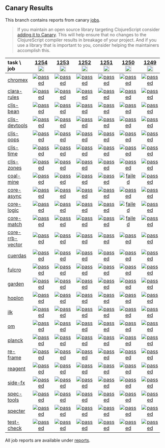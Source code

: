 ## Canary Results

This branch contains reports from canary [jobs](https://github.com/cljs-oss/canary/tree/jobs).

> If you maintain an open source library targeting ClojureScript consider [adding it to Canary](https://github.com/cljs-oss/canary/tree/master#how-to-participate). This will help ensure that no changes to the ClojureScript compiler results in breakage of your project. And if you use a library that is important to you, consider helping the maintainers accomplish this.

[//]: # (begin_overview_table)

| task \ job | <a href="reports/2020/01/14/job-001254-1.10.598-dcc8e61c" title="job #1254&#xA;&#xA;job&#xA;&#xA;requested by BinaryAge Bot (@babot) on 2020-01-14T11:01:57Z">1254<br/><img width=20 height=20 src="https://avatars0.githubusercontent.com/u/1476765?v=4&s=60"></a> | <a href="reports/2020/01/13/job-001253-1.10.598-dcc8e61c" title="job #1253&#xA;&#xA;job&#xA;&#xA;requested by BinaryAge Bot (@babot) on 2020-01-13T11:02:05Z">1253<br/><img width=20 height=20 src="https://avatars0.githubusercontent.com/u/1476765?v=4&s=60"></a> | <a href="reports/2020/01/12/job-001252-1.10.598-dcc8e61c" title="job #1252&#xA;&#xA;job&#xA;&#xA;requested by BinaryAge Bot (@babot) on 2020-01-12T11:02:04Z">1252<br/><img width=20 height=20 src="https://avatars0.githubusercontent.com/u/1476765?v=4&s=60"></a> | <a href="reports/2020/01/11/job-001251-1.10.598-dcc8e61c" title="job #1251&#xA;&#xA;job&#xA;&#xA;requested by BinaryAge Bot (@babot) on 2020-01-11T11:01:55Z">1251<br/><img width=20 height=20 src="https://avatars0.githubusercontent.com/u/1476765?v=4&s=60"></a> | <a href="reports/2020/01/10/job-001250-1.10.598-dcc8e61c" title="job #1250&#xA;&#xA;job&#xA;&#xA;requested by BinaryAge Bot (@babot) on 2020-01-10T11:01:59Z">1250<br/><img width=20 height=20 src="https://avatars0.githubusercontent.com/u/1476765?v=4&s=60"></a> | <a href="reports/2020/01/09/job-001249-1.10.597-23cedecb" title="job #1249&#xA;&#xA;job&#xA;&#xA;requested by BinaryAge Bot (@babot) on 2020-01-09T11:02:18Z">1249<br/><img width=20 height=20 src="https://avatars0.githubusercontent.com/u/1476765?v=4&s=60"></a> | <a href="reports/2020/01/08/job-001248-1.10.597-23cedecb" title="job #1248&#xA;&#xA;job&#xA;&#xA;requested by BinaryAge Bot (@babot) on 2020-01-08T11:02:01Z">1248<br/><img width=20 height=20 src="https://avatars0.githubusercontent.com/u/1476765?v=4&s=60"></a> | <a href="reports/2020/01/07/job-001247-1.10.597-23cedecb" title="job #1247&#xA;&#xA;job&#xA;&#xA;requested by BinaryAge Bot (@babot) on 2020-01-07T11:02:09Z">1247<br/><img width=20 height=20 src="https://avatars0.githubusercontent.com/u/1476765?v=4&s=60"></a> | <a href="reports/2020/01/06/job-001246-1.10.597-23cedecb" title="job #1246&#xA;&#xA;job&#xA;&#xA;requested by BinaryAge Bot (@babot) on 2020-01-06T11:02:07Z">1246<br/><img width=20 height=20 src="https://avatars0.githubusercontent.com/u/1476765?v=4&s=60"></a> | <a href="reports/2020/01/05/job-001245-1.10.597-23cedecb" title="job #1245&#xA;&#xA;job&#xA;&#xA;requested by BinaryAge Bot (@babot) on 2020-01-05T11:02:04Z">1245<br/><img width=20 height=20 src="https://avatars0.githubusercontent.com/u/1476765?v=4&s=60"></a> |
| :--- | :---: | :---: | :---: | :---: | :---: | :---: | :---: | :---: | :---: | :---: |
| [chromex](https://github.com/binaryage/chromex) | <a href="reports/2020/01/14/job-001254-1.10.598-dcc8e61c#-chromex"><img title="passed" src="http://box.binaryage.com/s-passed.svg"><a> | <a href="reports/2020/01/13/job-001253-1.10.598-dcc8e61c#-chromex"><img title="passed" src="http://box.binaryage.com/s-passed.svg"><a> | <a href="reports/2020/01/12/job-001252-1.10.598-dcc8e61c#-chromex"><img title="passed" src="http://box.binaryage.com/s-passed.svg"><a> | <a href="reports/2020/01/11/job-001251-1.10.598-dcc8e61c#-chromex"><img title="passed" src="http://box.binaryage.com/s-passed.svg"><a> | <a href="reports/2020/01/10/job-001250-1.10.598-dcc8e61c#-chromex"><img title="passed" src="http://box.binaryage.com/s-passed.svg"><a> | <a href="reports/2020/01/09/job-001249-1.10.597-23cedecb#-chromex"><img title="passed" src="http://box.binaryage.com/s-passed.svg"><a> | <a href="reports/2020/01/08/job-001248-1.10.597-23cedecb#-chromex"><img title="passed" src="http://box.binaryage.com/s-passed.svg"><a> | <a href="reports/2020/01/07/job-001247-1.10.597-23cedecb#-chromex"><img title="passed" src="http://box.binaryage.com/s-passed.svg"><a> | <a href="reports/2020/01/06/job-001246-1.10.597-23cedecb#-chromex"><img title="passed" src="http://box.binaryage.com/s-passed.svg"><a> | <a href="reports/2020/01/05/job-001245-1.10.597-23cedecb#-chromex"><img title="passed" src="http://box.binaryage.com/s-passed.svg"><a> |
| [clara-rules](https://github.com/cerner/clara-rules) | <a href="reports/2020/01/14/job-001254-1.10.598-dcc8e61c#-clara-rules"><img title="passed" src="http://box.binaryage.com/s-passed.svg"><a> | <a href="reports/2020/01/13/job-001253-1.10.598-dcc8e61c#-clara-rules"><img title="passed" src="http://box.binaryage.com/s-passed.svg"><a> | <a href="reports/2020/01/12/job-001252-1.10.598-dcc8e61c#-clara-rules"><img title="passed" src="http://box.binaryage.com/s-passed.svg"><a> | <a href="reports/2020/01/11/job-001251-1.10.598-dcc8e61c#-clara-rules"><img title="passed" src="http://box.binaryage.com/s-passed.svg"><a> | <a href="reports/2020/01/10/job-001250-1.10.598-dcc8e61c#-clara-rules"><img title="passed" src="http://box.binaryage.com/s-passed.svg"><a> | <a href="reports/2020/01/09/job-001249-1.10.597-23cedecb#-clara-rules"><img title="passed" src="http://box.binaryage.com/s-passed.svg"><a> | <a href="reports/2020/01/08/job-001248-1.10.597-23cedecb#-clara-rules"><img title="failed" src="http://box.binaryage.com/s-failed.svg"><a> | <a href="reports/2020/01/07/job-001247-1.10.597-23cedecb#-clara-rules"><img title="passed" src="http://box.binaryage.com/s-passed.svg"><a> | <a href="reports/2020/01/06/job-001246-1.10.597-23cedecb#-clara-rules"><img title="passed" src="http://box.binaryage.com/s-passed.svg"><a> | <a href="reports/2020/01/05/job-001245-1.10.597-23cedecb#-clara-rules"><img title="passed" src="http://box.binaryage.com/s-passed.svg"><a> |
| [cljs-bean](https://github.com/mfikes/cljs-bean) | <a href="reports/2020/01/14/job-001254-1.10.598-dcc8e61c#-cljs-bean"><img title="passed" src="http://box.binaryage.com/s-passed.svg"><a> | <a href="reports/2020/01/13/job-001253-1.10.598-dcc8e61c#-cljs-bean"><img title="passed" src="http://box.binaryage.com/s-passed.svg"><a> | <a href="reports/2020/01/12/job-001252-1.10.598-dcc8e61c#-cljs-bean"><img title="passed" src="http://box.binaryage.com/s-passed.svg"><a> | <a href="reports/2020/01/11/job-001251-1.10.598-dcc8e61c#-cljs-bean"><img title="passed" src="http://box.binaryage.com/s-passed.svg"><a> | <a href="reports/2020/01/10/job-001250-1.10.598-dcc8e61c#-cljs-bean"><img title="passed" src="http://box.binaryage.com/s-passed.svg"><a> | <a href="reports/2020/01/09/job-001249-1.10.597-23cedecb#-cljs-bean"><img title="passed" src="http://box.binaryage.com/s-passed.svg"><a> | <a href="reports/2020/01/08/job-001248-1.10.597-23cedecb#-cljs-bean"><img title="failed" src="http://box.binaryage.com/s-failed.svg"><a> | <a href="reports/2020/01/07/job-001247-1.10.597-23cedecb#-cljs-bean"><img title="passed" src="http://box.binaryage.com/s-passed.svg"><a> | <a href="reports/2020/01/06/job-001246-1.10.597-23cedecb#-cljs-bean"><img title="passed" src="http://box.binaryage.com/s-passed.svg"><a> | <a href="reports/2020/01/05/job-001245-1.10.597-23cedecb#-cljs-bean"><img title="passed" src="http://box.binaryage.com/s-passed.svg"><a> |
| [cljs-devtools](https://github.com/binaryage/cljs-devtools) | <a href="reports/2020/01/14/job-001254-1.10.598-dcc8e61c#-cljs-devtools"><img title="passed" src="http://box.binaryage.com/s-passed.svg"><a> | <a href="reports/2020/01/13/job-001253-1.10.598-dcc8e61c#-cljs-devtools"><img title="passed" src="http://box.binaryage.com/s-passed.svg"><a> | <a href="reports/2020/01/12/job-001252-1.10.598-dcc8e61c#-cljs-devtools"><img title="passed" src="http://box.binaryage.com/s-passed.svg"><a> | <a href="reports/2020/01/11/job-001251-1.10.598-dcc8e61c#-cljs-devtools"><img title="passed" src="http://box.binaryage.com/s-passed.svg"><a> | <a href="reports/2020/01/10/job-001250-1.10.598-dcc8e61c#-cljs-devtools"><img title="passed" src="http://box.binaryage.com/s-passed.svg"><a> | <a href="reports/2020/01/09/job-001249-1.10.597-23cedecb#-cljs-devtools"><img title="passed" src="http://box.binaryage.com/s-passed.svg"><a> | <a href="reports/2020/01/08/job-001248-1.10.597-23cedecb#-cljs-devtools"><img title="failed" src="http://box.binaryage.com/s-failed.svg"><a> | <a href="reports/2020/01/07/job-001247-1.10.597-23cedecb#-cljs-devtools"><img title="passed" src="http://box.binaryage.com/s-passed.svg"><a> | <a href="reports/2020/01/06/job-001246-1.10.597-23cedecb#-cljs-devtools"><img title="passed" src="http://box.binaryage.com/s-passed.svg"><a> | <a href="reports/2020/01/05/job-001245-1.10.597-23cedecb#-cljs-devtools"><img title="passed" src="http://box.binaryage.com/s-passed.svg"><a> |
| [cljs-oops](https://github.com/binaryage/cljs-oops) | <a href="reports/2020/01/14/job-001254-1.10.598-dcc8e61c#-cljs-oops"><img title="passed" src="http://box.binaryage.com/s-passed.svg"><a> | <a href="reports/2020/01/13/job-001253-1.10.598-dcc8e61c#-cljs-oops"><img title="passed" src="http://box.binaryage.com/s-passed.svg"><a> | <a href="reports/2020/01/12/job-001252-1.10.598-dcc8e61c#-cljs-oops"><img title="passed" src="http://box.binaryage.com/s-passed.svg"><a> | <a href="reports/2020/01/11/job-001251-1.10.598-dcc8e61c#-cljs-oops"><img title="passed" src="http://box.binaryage.com/s-passed.svg"><a> | <a href="reports/2020/01/10/job-001250-1.10.598-dcc8e61c#-cljs-oops"><img title="passed" src="http://box.binaryage.com/s-passed.svg"><a> | <a href="reports/2020/01/09/job-001249-1.10.597-23cedecb#-cljs-oops"><img title="passed" src="http://box.binaryage.com/s-passed.svg"><a> | <a href="reports/2020/01/08/job-001248-1.10.597-23cedecb#-cljs-oops"><img title="passed" src="http://box.binaryage.com/s-passed.svg"><a> | <a href="reports/2020/01/07/job-001247-1.10.597-23cedecb#-cljs-oops"><img title="passed" src="http://box.binaryage.com/s-passed.svg"><a> | <a href="reports/2020/01/06/job-001246-1.10.597-23cedecb#-cljs-oops"><img title="passed" src="http://box.binaryage.com/s-passed.svg"><a> | <a href="reports/2020/01/05/job-001245-1.10.597-23cedecb#-cljs-oops"><img title="passed" src="http://box.binaryage.com/s-passed.svg"><a> |
| [cljs-time](https://github.com/andrewmcveigh/cljs-time) | <a href="reports/2020/01/14/job-001254-1.10.598-dcc8e61c#-cljs-time"><img title="passed" src="http://box.binaryage.com/s-passed.svg"><a> | <a href="reports/2020/01/13/job-001253-1.10.598-dcc8e61c#-cljs-time"><img title="passed" src="http://box.binaryage.com/s-passed.svg"><a> | <a href="reports/2020/01/12/job-001252-1.10.598-dcc8e61c#-cljs-time"><img title="passed" src="http://box.binaryage.com/s-passed.svg"><a> | <a href="reports/2020/01/11/job-001251-1.10.598-dcc8e61c#-cljs-time"><img title="passed" src="http://box.binaryage.com/s-passed.svg"><a> | <a href="reports/2020/01/10/job-001250-1.10.598-dcc8e61c#-cljs-time"><img title="passed" src="http://box.binaryage.com/s-passed.svg"><a> | <a href="reports/2020/01/09/job-001249-1.10.597-23cedecb#-cljs-time"><img title="passed" src="http://box.binaryage.com/s-passed.svg"><a> | <a href="reports/2020/01/08/job-001248-1.10.597-23cedecb#-cljs-time"><img title="passed" src="http://box.binaryage.com/s-passed.svg"><a> | <a href="reports/2020/01/07/job-001247-1.10.597-23cedecb#-cljs-time"><img title="passed" src="http://box.binaryage.com/s-passed.svg"><a> | <a href="reports/2020/01/06/job-001246-1.10.597-23cedecb#-cljs-time"><img title="passed" src="http://box.binaryage.com/s-passed.svg"><a> | <a href="reports/2020/01/05/job-001245-1.10.597-23cedecb#-cljs-time"><img title="passed" src="http://box.binaryage.com/s-passed.svg"><a> |
| [cljs-zones](https://github.com/binaryage/cljs-zones) | <a href="reports/2020/01/14/job-001254-1.10.598-dcc8e61c#-cljs-zones"><img title="passed" src="http://box.binaryage.com/s-passed.svg"><a> | <a href="reports/2020/01/13/job-001253-1.10.598-dcc8e61c#-cljs-zones"><img title="passed" src="http://box.binaryage.com/s-passed.svg"><a> | <a href="reports/2020/01/12/job-001252-1.10.598-dcc8e61c#-cljs-zones"><img title="passed" src="http://box.binaryage.com/s-passed.svg"><a> | <a href="reports/2020/01/11/job-001251-1.10.598-dcc8e61c#-cljs-zones"><img title="passed" src="http://box.binaryage.com/s-passed.svg"><a> | <a href="reports/2020/01/10/job-001250-1.10.598-dcc8e61c#-cljs-zones"><img title="passed" src="http://box.binaryage.com/s-passed.svg"><a> | <a href="reports/2020/01/09/job-001249-1.10.597-23cedecb#-cljs-zones"><img title="passed" src="http://box.binaryage.com/s-passed.svg"><a> | <a href="reports/2020/01/08/job-001248-1.10.597-23cedecb#-cljs-zones"><img title="failed" src="http://box.binaryage.com/s-failed.svg"><a> | <a href="reports/2020/01/07/job-001247-1.10.597-23cedecb#-cljs-zones"><img title="passed" src="http://box.binaryage.com/s-passed.svg"><a> | <a href="reports/2020/01/06/job-001246-1.10.597-23cedecb#-cljs-zones"><img title="passed" src="http://box.binaryage.com/s-passed.svg"><a> | <a href="reports/2020/01/05/job-001245-1.10.597-23cedecb#-cljs-zones"><img title="passed" src="http://box.binaryage.com/s-passed.svg"><a> |
| [coal-mine](https://github.com/mfikes/coal-mine) | <a href="reports/2020/01/14/job-001254-1.10.598-dcc8e61c#-coal-mine"><img title="passed" src="http://box.binaryage.com/s-passed.svg"><a> | <a href="reports/2020/01/13/job-001253-1.10.598-dcc8e61c#-coal-mine"><img title="passed" src="http://box.binaryage.com/s-passed.svg"><a> | <a href="reports/2020/01/12/job-001252-1.10.598-dcc8e61c#-coal-mine"><img title="passed" src="http://box.binaryage.com/s-passed.svg"><a> | <a href="reports/2020/01/11/job-001251-1.10.598-dcc8e61c#-coal-mine"><img title="passed" src="http://box.binaryage.com/s-passed.svg"><a> | <a href="reports/2020/01/10/job-001250-1.10.598-dcc8e61c#-coal-mine"><img title="failed" src="http://box.binaryage.com/s-failed.svg"><a> | <a href="reports/2020/01/09/job-001249-1.10.597-23cedecb#-coal-mine"><img title="passed" src="http://box.binaryage.com/s-passed.svg"><a> | <a href="reports/2020/01/08/job-001248-1.10.597-23cedecb#-coal-mine"><img title="failed" src="http://box.binaryage.com/s-failed.svg"><a> | <a href="reports/2020/01/07/job-001247-1.10.597-23cedecb#-coal-mine"><img title="passed" src="http://box.binaryage.com/s-passed.svg"><a> | <a href="reports/2020/01/06/job-001246-1.10.597-23cedecb#-coal-mine"><img title="passed" src="http://box.binaryage.com/s-passed.svg"><a> | <a href="reports/2020/01/05/job-001245-1.10.597-23cedecb#-coal-mine"><img title="passed" src="http://box.binaryage.com/s-passed.svg"><a> |
| [core-async](https://github.com/clojure/core.async) | <a href="reports/2020/01/14/job-001254-1.10.598-dcc8e61c#-core-async"><img title="passed" src="http://box.binaryage.com/s-passed.svg"><a> | <a href="reports/2020/01/13/job-001253-1.10.598-dcc8e61c#-core-async"><img title="passed" src="http://box.binaryage.com/s-passed.svg"><a> | <a href="reports/2020/01/12/job-001252-1.10.598-dcc8e61c#-core-async"><img title="passed" src="http://box.binaryage.com/s-passed.svg"><a> | <a href="reports/2020/01/11/job-001251-1.10.598-dcc8e61c#-core-async"><img title="passed" src="http://box.binaryage.com/s-passed.svg"><a> | <a href="reports/2020/01/10/job-001250-1.10.598-dcc8e61c#-core-async"><img title="passed" src="http://box.binaryage.com/s-passed.svg"><a> | <a href="reports/2020/01/09/job-001249-1.10.597-23cedecb#-core-async"><img title="passed" src="http://box.binaryage.com/s-passed.svg"><a> | <a href="reports/2020/01/08/job-001248-1.10.597-23cedecb#-core-async"><img title="failed" src="http://box.binaryage.com/s-failed.svg"><a> | <a href="reports/2020/01/07/job-001247-1.10.597-23cedecb#-core-async"><img title="passed" src="http://box.binaryage.com/s-passed.svg"><a> | <a href="reports/2020/01/06/job-001246-1.10.597-23cedecb#-core-async"><img title="passed" src="http://box.binaryage.com/s-passed.svg"><a> | <a href="reports/2020/01/05/job-001245-1.10.597-23cedecb#-core-async"><img title="passed" src="http://box.binaryage.com/s-passed.svg"><a> |
| [core-logic](https://github.com/clojure/core.logic) | <a href="reports/2020/01/14/job-001254-1.10.598-dcc8e61c#-core-logic"><img title="passed" src="http://box.binaryage.com/s-passed.svg"><a> | <a href="reports/2020/01/13/job-001253-1.10.598-dcc8e61c#-core-logic"><img title="passed" src="http://box.binaryage.com/s-passed.svg"><a> | <a href="reports/2020/01/12/job-001252-1.10.598-dcc8e61c#-core-logic"><img title="passed" src="http://box.binaryage.com/s-passed.svg"><a> | <a href="reports/2020/01/11/job-001251-1.10.598-dcc8e61c#-core-logic"><img title="passed" src="http://box.binaryage.com/s-passed.svg"><a> | <a href="reports/2020/01/10/job-001250-1.10.598-dcc8e61c#-core-logic"><img title="failed" src="http://box.binaryage.com/s-failed.svg"><a> | <a href="reports/2020/01/09/job-001249-1.10.597-23cedecb#-core-logic"><img title="passed" src="http://box.binaryage.com/s-passed.svg"><a> | <a href="reports/2020/01/08/job-001248-1.10.597-23cedecb#-core-logic"><img title="passed" src="http://box.binaryage.com/s-passed.svg"><a> | <a href="reports/2020/01/07/job-001247-1.10.597-23cedecb#-core-logic"><img title="passed" src="http://box.binaryage.com/s-passed.svg"><a> | <a href="reports/2020/01/06/job-001246-1.10.597-23cedecb#-core-logic"><img title="passed" src="http://box.binaryage.com/s-passed.svg"><a> | <a href="reports/2020/01/05/job-001245-1.10.597-23cedecb#-core-logic"><img title="passed" src="http://box.binaryage.com/s-passed.svg"><a> |
| [core-match](https://github.com/clojure/core.match) | <a href="reports/2020/01/14/job-001254-1.10.598-dcc8e61c#-core-match"><img title="passed" src="http://box.binaryage.com/s-passed.svg"><a> | <a href="reports/2020/01/13/job-001253-1.10.598-dcc8e61c#-core-match"><img title="passed" src="http://box.binaryage.com/s-passed.svg"><a> | <a href="reports/2020/01/12/job-001252-1.10.598-dcc8e61c#-core-match"><img title="passed" src="http://box.binaryage.com/s-passed.svg"><a> | <a href="reports/2020/01/11/job-001251-1.10.598-dcc8e61c#-core-match"><img title="passed" src="http://box.binaryage.com/s-passed.svg"><a> | <a href="reports/2020/01/10/job-001250-1.10.598-dcc8e61c#-core-match"><img title="failed" src="http://box.binaryage.com/s-failed.svg"><a> | <a href="reports/2020/01/09/job-001249-1.10.597-23cedecb#-core-match"><img title="passed" src="http://box.binaryage.com/s-passed.svg"><a> | <a href="reports/2020/01/08/job-001248-1.10.597-23cedecb#-core-match"><img title="passed" src="http://box.binaryage.com/s-passed.svg"><a> | <a href="reports/2020/01/07/job-001247-1.10.597-23cedecb#-core-match"><img title="passed" src="http://box.binaryage.com/s-passed.svg"><a> | <a href="reports/2020/01/06/job-001246-1.10.597-23cedecb#-core-match"><img title="passed" src="http://box.binaryage.com/s-passed.svg"><a> | <a href="reports/2020/01/05/job-001245-1.10.597-23cedecb#-core-match"><img title="passed" src="http://box.binaryage.com/s-passed.svg"><a> |
| [core-rrb-vector](https://github.com/clojure/core.rrb-vector) | <a href="reports/2020/01/14/job-001254-1.10.598-dcc8e61c#-core-rrb-vector"><img title="passed" src="http://box.binaryage.com/s-passed.svg"><a> | <a href="reports/2020/01/13/job-001253-1.10.598-dcc8e61c#-core-rrb-vector"><img title="passed" src="http://box.binaryage.com/s-passed.svg"><a> | <a href="reports/2020/01/12/job-001252-1.10.598-dcc8e61c#-core-rrb-vector"><img title="passed" src="http://box.binaryage.com/s-passed.svg"><a> | <a href="reports/2020/01/11/job-001251-1.10.598-dcc8e61c#-core-rrb-vector"><img title="passed" src="http://box.binaryage.com/s-passed.svg"><a> | <a href="reports/2020/01/10/job-001250-1.10.598-dcc8e61c#-core-rrb-vector"><img title="passed" src="http://box.binaryage.com/s-passed.svg"><a> | <a href="reports/2020/01/09/job-001249-1.10.597-23cedecb#-core-rrb-vector"><img title="passed" src="http://box.binaryage.com/s-passed.svg"><a> | <a href="reports/2020/01/08/job-001248-1.10.597-23cedecb#-core-rrb-vector"><img title="failed" src="http://box.binaryage.com/s-failed.svg"><a> | <a href="reports/2020/01/07/job-001247-1.10.597-23cedecb#-core-rrb-vector"><img title="passed" src="http://box.binaryage.com/s-passed.svg"><a> | <a href="reports/2020/01/06/job-001246-1.10.597-23cedecb#-core-rrb-vector"><img title="passed" src="http://box.binaryage.com/s-passed.svg"><a> | <a href="reports/2020/01/05/job-001245-1.10.597-23cedecb#-core-rrb-vector"><img title="passed" src="http://box.binaryage.com/s-passed.svg"><a> |
| [cuerdas](https://github.com/funcool/cuerdas) | <a href="reports/2020/01/14/job-001254-1.10.598-dcc8e61c#-cuerdas"><img title="passed" src="http://box.binaryage.com/s-passed.svg"><a> | <a href="reports/2020/01/13/job-001253-1.10.598-dcc8e61c#-cuerdas"><img title="passed" src="http://box.binaryage.com/s-passed.svg"><a> | <a href="reports/2020/01/12/job-001252-1.10.598-dcc8e61c#-cuerdas"><img title="passed" src="http://box.binaryage.com/s-passed.svg"><a> | <a href="reports/2020/01/11/job-001251-1.10.598-dcc8e61c#-cuerdas"><img title="passed" src="http://box.binaryage.com/s-passed.svg"><a> | <a href="reports/2020/01/10/job-001250-1.10.598-dcc8e61c#-cuerdas"><img title="passed" src="http://box.binaryage.com/s-passed.svg"><a> | <a href="reports/2020/01/09/job-001249-1.10.597-23cedecb#-cuerdas"><img title="passed" src="http://box.binaryage.com/s-passed.svg"><a> | <a href="reports/2020/01/08/job-001248-1.10.597-23cedecb#-cuerdas"><img title="failed" src="http://box.binaryage.com/s-failed.svg"><a> | <a href="reports/2020/01/07/job-001247-1.10.597-23cedecb#-cuerdas"><img title="passed" src="http://box.binaryage.com/s-passed.svg"><a> | <a href="reports/2020/01/06/job-001246-1.10.597-23cedecb#-cuerdas"><img title="passed" src="http://box.binaryage.com/s-passed.svg"><a> | <a href="reports/2020/01/05/job-001245-1.10.597-23cedecb#-cuerdas"><img title="passed" src="http://box.binaryage.com/s-passed.svg"><a> |
| [fulcro](https://github.com/fulcrologic/fulcro) | <a href="reports/2020/01/14/job-001254-1.10.598-dcc8e61c#-fulcro"><img title="passed" src="http://box.binaryage.com/s-passed.svg"><a> | <a href="reports/2020/01/13/job-001253-1.10.598-dcc8e61c#-fulcro"><img title="passed" src="http://box.binaryage.com/s-passed.svg"><a> | <a href="reports/2020/01/12/job-001252-1.10.598-dcc8e61c#-fulcro"><img title="passed" src="http://box.binaryage.com/s-passed.svg"><a> | <a href="reports/2020/01/11/job-001251-1.10.598-dcc8e61c#-fulcro"><img title="passed" src="http://box.binaryage.com/s-passed.svg"><a> | <a href="reports/2020/01/10/job-001250-1.10.598-dcc8e61c#-fulcro"><img title="passed" src="http://box.binaryage.com/s-passed.svg"><a> | <a href="reports/2020/01/09/job-001249-1.10.597-23cedecb#-fulcro"><img title="passed" src="http://box.binaryage.com/s-passed.svg"><a> | <a href="reports/2020/01/08/job-001248-1.10.597-23cedecb#-fulcro"><img title="failed" src="http://box.binaryage.com/s-failed.svg"><a> | <a href="reports/2020/01/07/job-001247-1.10.597-23cedecb#-fulcro"><img title="passed" src="http://box.binaryage.com/s-passed.svg"><a> | <a href="reports/2020/01/06/job-001246-1.10.597-23cedecb#-fulcro"><img title="passed" src="http://box.binaryage.com/s-passed.svg"><a> | <a href="reports/2020/01/05/job-001245-1.10.597-23cedecb#-fulcro"><img title="passed" src="http://box.binaryage.com/s-passed.svg"><a> |
| [garden](https://github.com/noprompt/garden) | <a href="reports/2020/01/14/job-001254-1.10.598-dcc8e61c#-garden"><img title="passed" src="http://box.binaryage.com/s-passed.svg"><a> | <a href="reports/2020/01/13/job-001253-1.10.598-dcc8e61c#-garden"><img title="passed" src="http://box.binaryage.com/s-passed.svg"><a> | <a href="reports/2020/01/12/job-001252-1.10.598-dcc8e61c#-garden"><img title="passed" src="http://box.binaryage.com/s-passed.svg"><a> | <a href="reports/2020/01/11/job-001251-1.10.598-dcc8e61c#-garden"><img title="passed" src="http://box.binaryage.com/s-passed.svg"><a> | <a href="reports/2020/01/10/job-001250-1.10.598-dcc8e61c#-garden"><img title="passed" src="http://box.binaryage.com/s-passed.svg"><a> | <a href="reports/2020/01/09/job-001249-1.10.597-23cedecb#-garden"><img title="passed" src="http://box.binaryage.com/s-passed.svg"><a> | <a href="reports/2020/01/08/job-001248-1.10.597-23cedecb#-garden"><img title="failed" src="http://box.binaryage.com/s-failed.svg"><a> | <a href="reports/2020/01/07/job-001247-1.10.597-23cedecb#-garden"><img title="passed" src="http://box.binaryage.com/s-passed.svg"><a> | <a href="reports/2020/01/06/job-001246-1.10.597-23cedecb#-garden"><img title="passed" src="http://box.binaryage.com/s-passed.svg"><a> | <a href="reports/2020/01/05/job-001245-1.10.597-23cedecb#-garden"><img title="passed" src="http://box.binaryage.com/s-passed.svg"><a> |
| [hoplon](https://github.com/hoplon/hoplon) | <a href="reports/2020/01/14/job-001254-1.10.598-dcc8e61c#-hoplon"><img title="passed" src="http://box.binaryage.com/s-passed.svg"><a> | <a href="reports/2020/01/13/job-001253-1.10.598-dcc8e61c#-hoplon"><img title="passed" src="http://box.binaryage.com/s-passed.svg"><a> | <a href="reports/2020/01/12/job-001252-1.10.598-dcc8e61c#-hoplon"><img title="passed" src="http://box.binaryage.com/s-passed.svg"><a> | <a href="reports/2020/01/11/job-001251-1.10.598-dcc8e61c#-hoplon"><img title="passed" src="http://box.binaryage.com/s-passed.svg"><a> | <a href="reports/2020/01/10/job-001250-1.10.598-dcc8e61c#-hoplon"><img title="passed" src="http://box.binaryage.com/s-passed.svg"><a> | <a href="reports/2020/01/09/job-001249-1.10.597-23cedecb#-hoplon"><img title="passed" src="http://box.binaryage.com/s-passed.svg"><a> | <a href="reports/2020/01/08/job-001248-1.10.597-23cedecb#-hoplon"><img title="passed" src="http://box.binaryage.com/s-passed.svg"><a> | <a href="reports/2020/01/07/job-001247-1.10.597-23cedecb#-hoplon"><img title="passed" src="http://box.binaryage.com/s-passed.svg"><a> | <a href="reports/2020/01/06/job-001246-1.10.597-23cedecb#-hoplon"><img title="passed" src="http://box.binaryage.com/s-passed.svg"><a> | <a href="reports/2020/01/05/job-001245-1.10.597-23cedecb#-hoplon"><img title="passed" src="http://box.binaryage.com/s-passed.svg"><a> |
| [ilk](https://github.com/mfikes/ilk) | <a href="reports/2020/01/14/job-001254-1.10.598-dcc8e61c#-ilk"><img title="passed" src="http://box.binaryage.com/s-passed.svg"><a> | <a href="reports/2020/01/13/job-001253-1.10.598-dcc8e61c#-ilk"><img title="passed" src="http://box.binaryage.com/s-passed.svg"><a> | <a href="reports/2020/01/12/job-001252-1.10.598-dcc8e61c#-ilk"><img title="passed" src="http://box.binaryage.com/s-passed.svg"><a> | <a href="reports/2020/01/11/job-001251-1.10.598-dcc8e61c#-ilk"><img title="passed" src="http://box.binaryage.com/s-passed.svg"><a> | <a href="reports/2020/01/10/job-001250-1.10.598-dcc8e61c#-ilk"><img title="passed" src="http://box.binaryage.com/s-passed.svg"><a> | <a href="reports/2020/01/09/job-001249-1.10.597-23cedecb#-ilk"><img title="passed" src="http://box.binaryage.com/s-passed.svg"><a> | <a href="reports/2020/01/08/job-001248-1.10.597-23cedecb#-ilk"><img title="failed" src="http://box.binaryage.com/s-failed.svg"><a> | <a href="reports/2020/01/07/job-001247-1.10.597-23cedecb#-ilk"><img title="passed" src="http://box.binaryage.com/s-passed.svg"><a> | <a href="reports/2020/01/06/job-001246-1.10.597-23cedecb#-ilk"><img title="passed" src="http://box.binaryage.com/s-passed.svg"><a> | <a href="reports/2020/01/05/job-001245-1.10.597-23cedecb#-ilk"><img title="passed" src="http://box.binaryage.com/s-passed.svg"><a> |
| [om](https://github.com/omcljs/om) | <a href="reports/2020/01/14/job-001254-1.10.598-dcc8e61c#-om"><img title="passed" src="http://box.binaryage.com/s-passed.svg"><a> | <a href="reports/2020/01/13/job-001253-1.10.598-dcc8e61c#-om"><img title="passed" src="http://box.binaryage.com/s-passed.svg"><a> | <a href="reports/2020/01/12/job-001252-1.10.598-dcc8e61c#-om"><img title="passed" src="http://box.binaryage.com/s-passed.svg"><a> | <a href="reports/2020/01/11/job-001251-1.10.598-dcc8e61c#-om"><img title="passed" src="http://box.binaryage.com/s-passed.svg"><a> | <a href="reports/2020/01/10/job-001250-1.10.598-dcc8e61c#-om"><img title="passed" src="http://box.binaryage.com/s-passed.svg"><a> | <a href="reports/2020/01/09/job-001249-1.10.597-23cedecb#-om"><img title="passed" src="http://box.binaryage.com/s-passed.svg"><a> | <a href="reports/2020/01/08/job-001248-1.10.597-23cedecb#-om"><img title="passed" src="http://box.binaryage.com/s-passed.svg"><a> | <a href="reports/2020/01/07/job-001247-1.10.597-23cedecb#-om"><img title="passed" src="http://box.binaryage.com/s-passed.svg"><a> | <a href="reports/2020/01/06/job-001246-1.10.597-23cedecb#-om"><img title="passed" src="http://box.binaryage.com/s-passed.svg"><a> | <a href="reports/2020/01/05/job-001245-1.10.597-23cedecb#-om"><img title="passed" src="http://box.binaryage.com/s-passed.svg"><a> |
| [planck](https://github.com/planck-repl/planck) | <a href="reports/2020/01/14/job-001254-1.10.598-dcc8e61c#-planck"><img title="passed" src="http://box.binaryage.com/s-passed.svg"><a> | <a href="reports/2020/01/13/job-001253-1.10.598-dcc8e61c#-planck"><img title="passed" src="http://box.binaryage.com/s-passed.svg"><a> | <a href="reports/2020/01/12/job-001252-1.10.598-dcc8e61c#-planck"><img title="passed" src="http://box.binaryage.com/s-passed.svg"><a> | <a href="reports/2020/01/11/job-001251-1.10.598-dcc8e61c#-planck"><img title="passed" src="http://box.binaryage.com/s-passed.svg"><a> | <a href="reports/2020/01/10/job-001250-1.10.598-dcc8e61c#-planck"><img title="passed" src="http://box.binaryage.com/s-passed.svg"><a> | <a href="reports/2020/01/09/job-001249-1.10.597-23cedecb#-planck"><img title="passed" src="http://box.binaryage.com/s-passed.svg"><a> | <a href="reports/2020/01/08/job-001248-1.10.597-23cedecb#-planck"><img title="passed" src="http://box.binaryage.com/s-passed.svg"><a> | <a href="reports/2020/01/07/job-001247-1.10.597-23cedecb#-planck"><img title="passed" src="http://box.binaryage.com/s-passed.svg"><a> | <a href="reports/2020/01/06/job-001246-1.10.597-23cedecb#-planck"><img title="passed" src="http://box.binaryage.com/s-passed.svg"><a> | <a href="reports/2020/01/05/job-001245-1.10.597-23cedecb#-planck"><img title="passed" src="http://box.binaryage.com/s-passed.svg"><a> |
| [re-frame](https://github.com/Day8/re-frame) | <a href="reports/2020/01/14/job-001254-1.10.598-dcc8e61c#-re-frame"><img title="passed" src="http://box.binaryage.com/s-passed.svg"><a> | <a href="reports/2020/01/13/job-001253-1.10.598-dcc8e61c#-re-frame"><img title="passed" src="http://box.binaryage.com/s-passed.svg"><a> | <a href="reports/2020/01/12/job-001252-1.10.598-dcc8e61c#-re-frame"><img title="passed" src="http://box.binaryage.com/s-passed.svg"><a> | <a href="reports/2020/01/11/job-001251-1.10.598-dcc8e61c#-re-frame"><img title="passed" src="http://box.binaryage.com/s-passed.svg"><a> | <a href="reports/2020/01/10/job-001250-1.10.598-dcc8e61c#-re-frame"><img title="passed" src="http://box.binaryage.com/s-passed.svg"><a> | <a href="reports/2020/01/09/job-001249-1.10.597-23cedecb#-re-frame"><img title="passed" src="http://box.binaryage.com/s-passed.svg"><a> | <a href="reports/2020/01/08/job-001248-1.10.597-23cedecb#-re-frame"><img title="passed" src="http://box.binaryage.com/s-passed.svg"><a> | <a href="reports/2020/01/07/job-001247-1.10.597-23cedecb#-re-frame"><img title="passed" src="http://box.binaryage.com/s-passed.svg"><a> | <a href="reports/2020/01/06/job-001246-1.10.597-23cedecb#-re-frame"><img title="passed" src="http://box.binaryage.com/s-passed.svg"><a> | <a href="reports/2020/01/05/job-001245-1.10.597-23cedecb#-re-frame"><img title="passed" src="http://box.binaryage.com/s-passed.svg"><a> |
| [reagent](https://github.com/reagent-project/reagent) | <a href="reports/2020/01/14/job-001254-1.10.598-dcc8e61c#-reagent"><img title="passed" src="http://box.binaryage.com/s-passed.svg"><a> | <a href="reports/2020/01/13/job-001253-1.10.598-dcc8e61c#-reagent"><img title="passed" src="http://box.binaryage.com/s-passed.svg"><a> | <a href="reports/2020/01/12/job-001252-1.10.598-dcc8e61c#-reagent"><img title="passed" src="http://box.binaryage.com/s-passed.svg"><a> | <a href="reports/2020/01/11/job-001251-1.10.598-dcc8e61c#-reagent"><img title="passed" src="http://box.binaryage.com/s-passed.svg"><a> | <a href="reports/2020/01/10/job-001250-1.10.598-dcc8e61c#-reagent"><img title="passed" src="http://box.binaryage.com/s-passed.svg"><a> | <a href="reports/2020/01/09/job-001249-1.10.597-23cedecb#-reagent"><img title="passed" src="http://box.binaryage.com/s-passed.svg"><a> | <a href="reports/2020/01/08/job-001248-1.10.597-23cedecb#-reagent"><img title="failed" src="http://box.binaryage.com/s-failed.svg"><a> | <a href="reports/2020/01/07/job-001247-1.10.597-23cedecb#-reagent"><img title="passed" src="http://box.binaryage.com/s-passed.svg"><a> | <a href="reports/2020/01/06/job-001246-1.10.597-23cedecb#-reagent"><img title="passed" src="http://box.binaryage.com/s-passed.svg"><a> | <a href="reports/2020/01/05/job-001245-1.10.597-23cedecb#-reagent"><img title="passed" src="http://box.binaryage.com/s-passed.svg"><a> |
| [side-fx](https://github.com/cljsrn/side-fx) | <a href="reports/2020/01/14/job-001254-1.10.598-dcc8e61c#-side-fx"><img title="passed" src="http://box.binaryage.com/s-passed.svg"><a> | <a href="reports/2020/01/13/job-001253-1.10.598-dcc8e61c#-side-fx"><img title="passed" src="http://box.binaryage.com/s-passed.svg"><a> | <a href="reports/2020/01/12/job-001252-1.10.598-dcc8e61c#-side-fx"><img title="passed" src="http://box.binaryage.com/s-passed.svg"><a> | <a href="reports/2020/01/11/job-001251-1.10.598-dcc8e61c#-side-fx"><img title="passed" src="http://box.binaryage.com/s-passed.svg"><a> | <a href="reports/2020/01/10/job-001250-1.10.598-dcc8e61c#-side-fx"><img title="passed" src="http://box.binaryage.com/s-passed.svg"><a> | <a href="reports/2020/01/09/job-001249-1.10.597-23cedecb#-side-fx"><img title="passed" src="http://box.binaryage.com/s-passed.svg"><a> | <a href="reports/2020/01/08/job-001248-1.10.597-23cedecb#-side-fx"><img title="failed" src="http://box.binaryage.com/s-failed.svg"><a> | <a href="reports/2020/01/07/job-001247-1.10.597-23cedecb#-side-fx"><img title="passed" src="http://box.binaryage.com/s-passed.svg"><a> | <a href="reports/2020/01/06/job-001246-1.10.597-23cedecb#-side-fx"><img title="passed" src="http://box.binaryage.com/s-passed.svg"><a> | <a href="reports/2020/01/05/job-001245-1.10.597-23cedecb#-side-fx"><img title="passed" src="http://box.binaryage.com/s-passed.svg"><a> |
| [spec-tools](https://github.com/metosin/spec-tools) | <a href="reports/2020/01/14/job-001254-1.10.598-dcc8e61c#-spec-tools"><img title="passed" src="http://box.binaryage.com/s-passed.svg"><a> | <a href="reports/2020/01/13/job-001253-1.10.598-dcc8e61c#-spec-tools"><img title="passed" src="http://box.binaryage.com/s-passed.svg"><a> | <a href="reports/2020/01/12/job-001252-1.10.598-dcc8e61c#-spec-tools"><img title="passed" src="http://box.binaryage.com/s-passed.svg"><a> | <a href="reports/2020/01/11/job-001251-1.10.598-dcc8e61c#-spec-tools"><img title="passed" src="http://box.binaryage.com/s-passed.svg"><a> | <a href="reports/2020/01/10/job-001250-1.10.598-dcc8e61c#-spec-tools"><img title="passed" src="http://box.binaryage.com/s-passed.svg"><a> | <a href="reports/2020/01/09/job-001249-1.10.597-23cedecb#-spec-tools"><img title="passed" src="http://box.binaryage.com/s-passed.svg"><a> | <a href="reports/2020/01/08/job-001248-1.10.597-23cedecb#-spec-tools"><img title="passed" src="http://box.binaryage.com/s-passed.svg"><a> | <a href="reports/2020/01/07/job-001247-1.10.597-23cedecb#-spec-tools"><img title="passed" src="http://box.binaryage.com/s-passed.svg"><a> | <a href="reports/2020/01/06/job-001246-1.10.597-23cedecb#-spec-tools"><img title="passed" src="http://box.binaryage.com/s-passed.svg"><a> | <a href="reports/2020/01/05/job-001245-1.10.597-23cedecb#-spec-tools"><img title="passed" src="http://box.binaryage.com/s-passed.svg"><a> |
| [specter](https://github.com/nathanmarz/specter) | <a href="reports/2020/01/14/job-001254-1.10.598-dcc8e61c#-specter"><img title="passed" src="http://box.binaryage.com/s-passed.svg"><a> | <a href="reports/2020/01/13/job-001253-1.10.598-dcc8e61c#-specter"><img title="passed" src="http://box.binaryage.com/s-passed.svg"><a> | <a href="reports/2020/01/12/job-001252-1.10.598-dcc8e61c#-specter"><img title="passed" src="http://box.binaryage.com/s-passed.svg"><a> | <a href="reports/2020/01/11/job-001251-1.10.598-dcc8e61c#-specter"><img title="passed" src="http://box.binaryage.com/s-passed.svg"><a> | <a href="reports/2020/01/10/job-001250-1.10.598-dcc8e61c#-specter"><img title="passed" src="http://box.binaryage.com/s-passed.svg"><a> | <a href="reports/2020/01/09/job-001249-1.10.597-23cedecb#-specter"><img title="passed" src="http://box.binaryage.com/s-passed.svg"><a> | <a href="reports/2020/01/08/job-001248-1.10.597-23cedecb#-specter"><img title="passed" src="http://box.binaryage.com/s-passed.svg"><a> | <a href="reports/2020/01/07/job-001247-1.10.597-23cedecb#-specter"><img title="passed" src="http://box.binaryage.com/s-passed.svg"><a> | <a href="reports/2020/01/06/job-001246-1.10.597-23cedecb#-specter"><img title="passed" src="http://box.binaryage.com/s-passed.svg"><a> | <a href="reports/2020/01/05/job-001245-1.10.597-23cedecb#-specter"><img title="passed" src="http://box.binaryage.com/s-passed.svg"><a> |
| [test-check](https://github.com/clojure/test.check) | <a href="reports/2020/01/14/job-001254-1.10.598-dcc8e61c#-test-check"><img title="passed" src="http://box.binaryage.com/s-passed.svg"><a> | <a href="reports/2020/01/13/job-001253-1.10.598-dcc8e61c#-test-check"><img title="passed" src="http://box.binaryage.com/s-passed.svg"><a> | <a href="reports/2020/01/12/job-001252-1.10.598-dcc8e61c#-test-check"><img title="passed" src="http://box.binaryage.com/s-passed.svg"><a> | <a href="reports/2020/01/11/job-001251-1.10.598-dcc8e61c#-test-check"><img title="passed" src="http://box.binaryage.com/s-passed.svg"><a> | <a href="reports/2020/01/10/job-001250-1.10.598-dcc8e61c#-test-check"><img title="passed" src="http://box.binaryage.com/s-passed.svg"><a> | <a href="reports/2020/01/09/job-001249-1.10.597-23cedecb#-test-check"><img title="passed" src="http://box.binaryage.com/s-passed.svg"><a> | <a href="reports/2020/01/08/job-001248-1.10.597-23cedecb#-test-check"><img title="failed" src="http://box.binaryage.com/s-failed.svg"><a> | <a href="reports/2020/01/07/job-001247-1.10.597-23cedecb#-test-check"><img title="passed" src="http://box.binaryage.com/s-passed.svg"><a> | <a href="reports/2020/01/06/job-001246-1.10.597-23cedecb#-test-check"><img title="passed" src="http://box.binaryage.com/s-passed.svg"><a> | <a href="reports/2020/01/05/job-001245-1.10.597-23cedecb#-test-check"><img title="passed" src="http://box.binaryage.com/s-passed.svg"><a> |

[//]: # (end_overview_table)

All job reports are available under [reports](reports).
